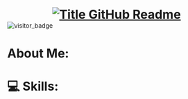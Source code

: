 <h1 style="text-align: center; margin: 0;">
  <a href="https://git.io/typing-svg" target="_blank">
    <img src="https://readme-typing-svg.herokuapp.com?font=Inter&weight=800&size=35&duration=2000&pause=250&multiline=true&width=650&height=140&lines=Hello!;I'm+Saifur+Rahman" alt="Title GitHub Readme" />
  </a>
</h1>

<img align="left" src="https://api.visitorbadge.io/api/visitors?path=https%3A%2F%2Fgithub.com%2Fsaifx19&countColor=%23ADD8E6&style=default" alt="visitor_badge">

<br>


# About Me:




# 💻 Skills:
